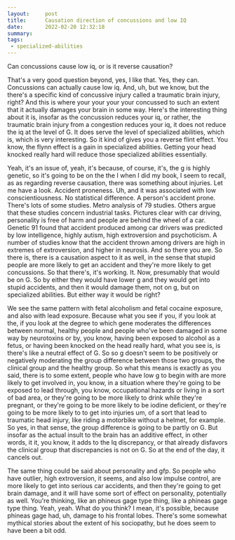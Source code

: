 ```yaml
---
layout:     post
title:      Causation direction of concussions and low IQ
date:       2022-02-20 12:32:18
summary:    
tags:
 - specialized-abilities
---
```


Can concussions cause low iq, or is it reverse causation?

That's a very good question beyond, yes, I like that. Yes, they can. Concussions can actually cause low iq. And, uh, but we know, but the there's a specific kind of concussive injury called a traumatic brain injury, right? And this is where your your your your concussed to such an extent that it actually damages your brain in some way. Here's the interesting thing about it is, insofar as the concussion reduces your iq, or rather, the traumatic brain injury from a congestion reduces your iq, it does not reduce the iq at the level of G. It does serve the level of specialized abilities, which is, which is very interesting. So it kind of gives you a reverse flint effect. You know, the flynn effect is a gain in specialized abilities. Getting your head knocked really hard will reduce those specialized abilities essentially.

Yeah, it's an issue of, yeah, it's because, of course, it's, the g is highly genetic, so it's going to be on the the I when I did my book, I seem to recall, as as regarding reverse causation, there was something about injuries. Let me have a look. Accident proneness. Uh, and it was associated with low conscientiousness. No statistical difference. A person's accident prone. There's lots of some studies. Metro analysis of 79 studies. Others argue that these studies concern industrial tasks. Pictures clear with car driving, personality is free of harm and people are behind the wheel of a car. Genetic 91 found that accident produced among car drivers was predicted by low intelligence, highly autism, high extroversion and psychoticism. A number of studies know that the accident thrown among drivers are high in extremes of extroversion, and higher in neurosis. And so there you are. So there is, there is a causation aspect to it as well, in the sense that stupid people are more likely to get an accident and they're more likely to get concussions. So that there's, it's working. It. Now, presumably that would be on G. So by either they would have lower g and they would get into stupid accidents, and then it would damage them, not on g, but on specialized abilities. But either way it would be right?

We see the same pattern with fetal alcoholism and fetal cocaine exposure, and also with lead exposure. Because what you see if you, if you look at the, if you look at the degree to which gene moderates the differences between normal, healthy people and people who've been damaged in some way by neurotoxins or by, you know, having been exposed to alcohol as a fetus, or having been knocked on the head really hard, what you see is, is there's like a neutral effect of G. So so g doesn't seem to be positively or negatively moderating the group difference between those two groups, the clinical group and the healthy group. So what this means is exactly as you said, there is to some extent, people who have low g to begin with are more likely to get involved in, you know, in a situation where they're going to be exposed to lead through, you know, occupational hazards or living in a sort of bad area, or they're going to be more likely to drink while they're pregnant, or they're going to be more likely to be iodine deficient, or they're going to be more likely to to get into injuries um, of a sort that lead to traumatic head injury, like riding a motorbike without a helmet, for example. So yes, in that sense, the group difference is going to be partly on G. But insofar as the actual insult to the brain has an additive effect, in other words, it it, you know, it adds to the Iq discrepancy, or that already disfavors the clinical group that discrepancies is not on G. So at the end of the day, it cancels out.

The same thing could be said about personality and gfp. So people who have outlier, high extroversion, it seems, and also low impulse control, are more likely to get into serious car accidents, and then they're going to get brain damage, and it will have some sort of effect on personality, potentially as well. You're thinking, like an phineus gage type thing, like a phineas gage type thing. Yeah, yeah. What do you think? I mean, it's possible, because phineas gage had, uh, damage to his frontal lobes. There's some somewhat mythical stories about the extent of his sociopathy, but he does seem to have been a bit odd.